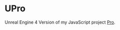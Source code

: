 # UPro
Unreal Engine 4 Version of my JavaScript project [Pro](https://github.com/FrostByteGER/Pro).
